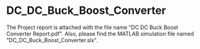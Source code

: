 # DC_DC_Buck_Boost_Converter

The Project report is attached with the file name "DC DC Buck Boost Converter Report.pdf".
Also, please find the MATLAB simulation file named "DC_DC_Buck_Boost_Converter.slx".
